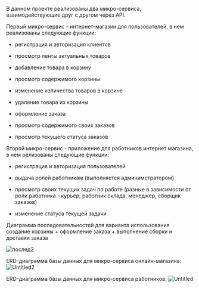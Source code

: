 В данном проекте реализованы два микро-сервиса, взаимодействующие друг с другом через API. 

Первый микро-сервис - интернет-магазин для пользователей, в нем реализованы следующие функции:

 - регистрация и авторизация клиентов

 - просмотр ленты актуальных товаров

 - добавление товара в корзину

 - просмотр содержимого корзины

 - изменение количества товаров в корзине

 - удаление товара из корзины

 - оформление заказа

 - просмотр содержимого своих заказов

 - просмотр текущего статуса заказов

Второй микро-сервис - приложение для работников интернет магазина, в нем релизованы следующие функции:

 - регистрация и авторизация пользователей

 - выдача ролей работникам (выполняется админимстратором)

 - просмотр своих текущих задач по работе (разные в зависимости от роли работника - курьер, работник склада, менеджер, сборщик заказов)

 - изменение статуса текущей задачи


Диаграмма последовательностей для варианта использования создание корзины + оформление заказа + выполнение сборки и доставки заказа

![послед2](https://github.com/user-attachments/assets/f3744bf8-2465-4de5-b611-08b08f2d58bd)

   
ERD-диаграмма базы данных для микро-сервиса онлайн-магазина:
![Untitled2](https://github.com/user-attachments/assets/a7e284af-0fdc-4bfe-b78e-edc7c02aff93)

ERD-диаграмма базы данных для микро-сервиса работников:
![Untitled](https://github.com/user-attachments/assets/27cbaeb8-c0c0-400c-9460-b331fbcf08ae)
